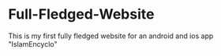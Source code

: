# Full-Fledged-Website
This is my first fully fledged website for an android and ios app "IslamEncyclo"
